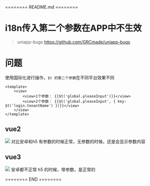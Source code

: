 ======== README.md ========

# i18n传入第二个参数在APP中不生效
> uniapp-bugs https://github.com/GRCmade/uniapp-bugs

# 问题

使用国际化进行操作，`$t 的第二个参数`在不同平台效果不同

```
<template>
	<view>
		<view>1个参数： {{$t('global.pleaseInput')}}</view>
		<view>2个参数： {{$t('global.pleaseInput', { key: $t('login.tenantName') })}}</view>
	</view>
</template>
```

## vue2
![](https://yuhepicgo.oss-cn-beijing.aliyuncs.com/20250304175440777.png)
对比安卓和h5
有参数的时候正常，无参数的时候，还是会显示参数内容

## vue3
![](https://yuhepicgo.oss-cn-beijing.aliyuncs.com/20250304175640447.png)
安卓都不正常
h5 的时候，带参数，是正常的

======== END ========